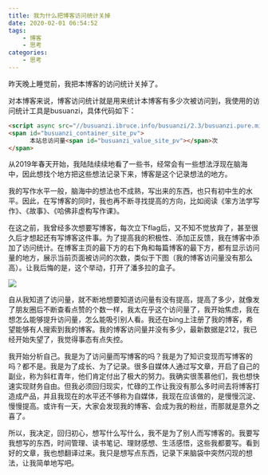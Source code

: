 ```yaml
---
title: 我为什么把博客访问统计关掉
date: 2020-02-01 06:54:52
tags:
    - 博客
    - 思考
categories:
    - 思考
---
```


昨天晚上睡觉前，我把本博客的访问统计关掉了。

对本博客来说，博客访问统计就是用来统计本博客有多少次被访问到，我使用的访问统计工具是busuanzi，具体代码如下：

```html
<script async src="//busuanzi.ibruce.info/busuanzi/2.3/busuanzi.pure.mini.js"></script>
<span id="busuanzi_container_site_pv">
      本站总访问量<span id="busuanzi_value_site_pv"></span>次
</span>
```



从2019年春天开始，我陆陆续续地看了一些书，经常会有一些想法浮现在脑海中，因此想找个地方把这些想法记录下来，博客是这个记录想法的地方。

我的写作水平一般，脑海中的想法也不成熟，写出来的东西，也只有初中生的水平。因此，在写博客的同时，我也再不断寻找提高的方向，比如阅读《笨方法学写作》、《故事》、《哈佛非虚构写作课》。



在这之前，我曾经多次想要写博客，每次立下flag后，又不知不觉放弃了，甚至很久后才想起还有写博客这件事。为了提高我的积极性、添加正反馈，我在博客中添加了访问统计。在博客主页的最下方的右下角和每篇博客的最下方，都有显示访问量的地方，展示当前页面被访问的次数，类似于下图（我的博客访问量没有那么高）。让我后悔的是，这个举动，打开了潘多拉的盒子。

![](../../../../../../images/visit-count.jpg)



自从我知道了访问量，就不断地想要知道访问量有没有提高，提高了多少，就像发了朋友圈后不断查看点赞的个数一样，我太在乎这个访问量了，我开始焦虑，我在想怎么能够提升访问量，怎么能吸引别人看。我还在bing上注册了我的博客，希望能够有人搜索到我的博客。我的博客访问量并没有多少，最新数据是212，我已经开始失望了，我觉得事态有点失控。

我开始分析自己。我是为了访问量而写博客的吗？我是为了知识变现而写博客的吗？都不是。我是为了成长、为了记录。很多自媒体人通过写文章，开启了自己的副业，称为斜杠青年，他们肯定付出了极大的努力。我确实很羡慕他们，我也想快速实现财务自由。但我必须回归现实，忙碌的工作让我没有那么多时间去将博客打造成产品，并且我现在的水平还不够称为自媒体，我现在应该做的，是慢慢沉淀、慢慢提高。或许有一天，大家会发现我的博客、会成为我的粉丝，而那就是意外之喜了。

所以，我决定，回归初心，想写什么写什么，我不是为了别人而写博客的。我要写我想写的东西，时间管理、读书笔记、理财感想、生活感悟，这些我都要写。看到好的文章，我也想翻译过来。我只是想写点东西，记录下来脑袋中突然闪现的想法，让我简单地写吧。